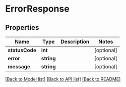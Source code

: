 # ErrorResponse

## Properties
Name | Type | Description | Notes
------------ | ------------- | ------------- | -------------
**statusCode** | **int** |  | [optional] 
**error** | **string** |  | [optional] 
**message** | **string** |  | [optional] 

[[Back to Model list]](../../README.md#documentation-for-models) [[Back to API list]](../../README.md#documentation-for-api-endpoints) [[Back to README]](../../README.md)

